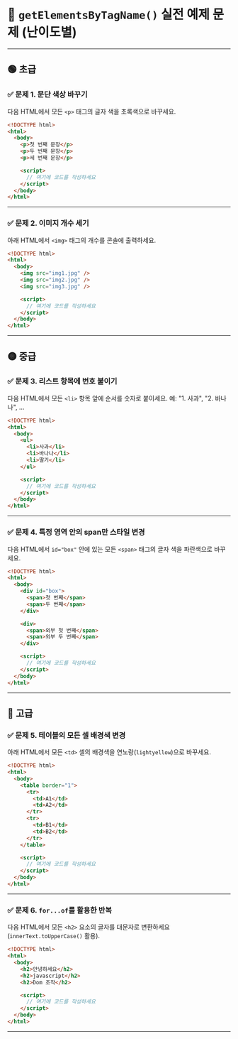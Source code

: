 # 📘 `getElementsByTagName()` 실전 예제 문제 (난이도별)

---

## 🟢 초급

### ✅ 문제 1. 문단 색상 바꾸기

다음 HTML에서 모든 `<p>` 태그의 글자 색을 초록색으로 바꾸세요.

```html
<!DOCTYPE html>
<html>
  <body>
    <p>첫 번째 문장</p>
    <p>두 번째 문장</p>
    <p>세 번째 문장</p>

    <script>
      // 여기에 코드를 작성하세요
    </script>
  </body>
</html>
```

---

### ✅ 문제 2. 이미지 개수 세기

아래 HTML에서 `<img>` 태그의 개수를 콘솔에 출력하세요.

```html
<!DOCTYPE html>
<html>
  <body>
    <img src="img1.jpg" />
    <img src="img2.jpg" />
    <img src="img3.jpg" />

    <script>
      // 여기에 코드를 작성하세요
    </script>
  </body>
</html>
```

---

## 🟡 중급

### ✅ 문제 3. 리스트 항목에 번호 붙이기

다음 HTML에서 모든 `<li>` 항목 앞에 순서를 숫자로 붙이세요.
예: "1. 사과", "2. 바나나", ...

```html
<!DOCTYPE html>
<html>
  <body>
    <ul>
      <li>사과</li>
      <li>바나나</li>
      <li>딸기</li>
    </ul>

    <script>
      // 여기에 코드를 작성하세요
    </script>
  </body>
</html>
```

---

### ✅ 문제 4. 특정 영역 안의 span만 스타일 변경

다음 HTML에서 `id="box"` 안에 있는 모든 `<span>` 태그의 글자 색을 파란색으로 바꾸세요.

```html
<!DOCTYPE html>
<html>
  <body>
    <div id="box">
      <span>첫 번째</span>
      <span>두 번째</span>
    </div>

    <div>
      <span>외부 첫 번째</span>
      <span>외부 두 번째</span>
    </div>

    <script>
      // 여기에 코드를 작성하세요
    </script>
  </body>
</html>
```

---

## 🔴 고급

### ✅ 문제 5. 테이블의 모든 셀 배경색 변경

아래 HTML에서 모든 `<td>` 셀의 배경색을 연노랑(`lightyellow`)으로 바꾸세요.

```html
<!DOCTYPE html>
<html>
  <body>
    <table border="1">
      <tr>
        <td>A1</td>
        <td>A2</td>
      </tr>
      <tr>
        <td>B1</td>
        <td>B2</td>
      </tr>
    </table>

    <script>
      // 여기에 코드를 작성하세요
    </script>
  </body>
</html>
```

---

### ✅ 문제 6. `for...of`를 활용한 반복

다음 HTML에서 모든 `<h2>` 요소의 글자를 대문자로 변환하세요 (`innerText.toUpperCase()` 활용).

```html
<!DOCTYPE html>
<html>
  <body>
    <h2>안녕하세요</h2>
    <h2>javascript</h2>
    <h2>Dom 조작</h2>

    <script>
      // 여기에 코드를 작성하세요
    </script>
  </body>
</html>
```

---
